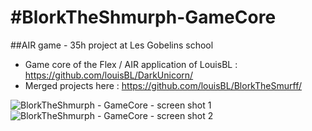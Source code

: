 #BlorkTheShmurph-GameCore
======================

##AIR game - 35h project at Les Gobelins school

* Game core of the Flex / AIR application of LouisBL : <https://github.com/louisBL/DarkUnicorn/>
* Merged projects here : <https://github.com/louisBL/BlorkTheSmurff/>

![BlorkTheShmurph - GameCore - screen shot 1](https://raw.github.com/tonybeltramelli/BlorkTheShmurph-GameCore/master/medias/printscreen/printScreen1.jpg)
![BlorkTheShmurph - GameCore - screen shot 2](tonybeltramelli.github.com/BlorkTheShmurph-GameCore/medias/printscreen/printScreen2.jpg)